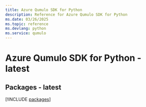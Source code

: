 ```yaml
---
title: Azure Qumulo SDK for Python
description: Reference for Azure Qumulo SDK for Python
ms.date: 03/26/2025
ms.topic: reference
ms.devlang: python
ms.service: qumulo
---
```

# Azure Qumulo SDK for Python - latest
## Packages - latest
[!INCLUDE [packages](qumulo-index.md)]
